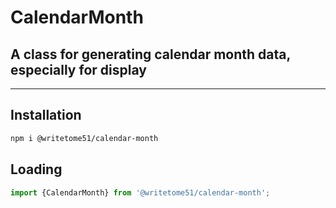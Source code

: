 # CalendarMonth

## A class for generating calendar month data, especially for display

------

## Installation

```bash
npm i @writetome51/calendar-month
```

## Loading

```js
import {CalendarMonth} from '@writetome51/calendar-month';
```
